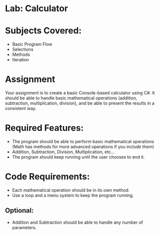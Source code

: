 # Lab: Calculator

# Subjects Covered: 

- Basic Program Flow 
- Selections 
- Methods 
- Iteration

# Assignment

Your assignment is to create a basic Console-based calculator using C#. 
It should be able to handle basic mathematical operations (addition, subtraction, multiplication, division), 
and be able to present the results in a consistent way. 

# Required Features:

- The program should be able to perform basic mathematical operations (Math has methods for more advanced operations if you include them)
- Addition, Subtraction, Division, Multiplication, etc... 
- The program should keep running until the user chooses to end it.

# Code Requirements: 

- Each mathematical operation should be in its own method. 
- Use a loop and a menu system to keep the program running. 

## Optional:

- Addition and Subtraction should be able to handle any number of parameters.